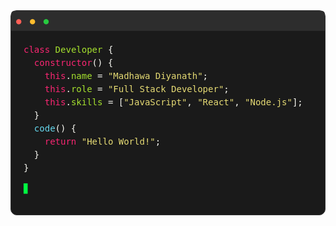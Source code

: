 <!-- 💻 Animated Code Header -->
<div align="center">

  <!-- Code Window -->
  <div style="font-family: 'Fira Code', monospace; background: #1a1a1a; padding: 20px; border-radius: 10px; border: 1px solid #333; text-align: left; max-width: 600px;">
    
  <!-- Window Header -->
  <div style="background: #2d2d2d; padding: 8px; border-radius: 5px 5px 0 0; margin: -20px -20px 20px -20px;">
      <span style="color: #ff5f56; margin-right: 5px;">●</span>
      <span style="color: #ffbd2e; margin-right: 5px;">●</span>
      <span style="color: #27ca3f;">●</span>
   </div>

  <!-- Animated Code -->
  <div style="color: #f8f8f2; line-height: 1.5;">
      <span style="color: #f92672;">class</span> <span style="color: #a6e22e;">Developer</span> {<br>
      &nbsp;&nbsp;<span style="color: #f92672;">constructor</span>() {<br>
      &nbsp;&nbsp;&nbsp;&nbsp;<span style="color: #f92672;">this</span>.<span style="color: #a6e22e;">name</span> = <span style="color: #e6db74;">"Madhawa Diyanath"</span>;<br>
      &nbsp;&nbsp;&nbsp;&nbsp;<span style="color: #f92672;">this</span>.<span style="color: #a6e22e;">role</span> = <span style="color: #e6db74;">"Full Stack Developer"</span>;<br>
      &nbsp;&nbsp;&nbsp;&nbsp;<span style="color: #f92672;">this</span>.<span style="color: #a6e22e;">skills</span> = [<span style="color: #e6db74;">"JavaScript"</span>, <span style="color: #e6db74;">"React"</span>, <span style="color: #e6db74;">"Node.js"</span>];<br>
      &nbsp;&nbsp;}<br>
      &nbsp;&nbsp;<span style="color: #66d9ef;">code</span>() {<br>
      &nbsp;&nbsp;&nbsp;&nbsp;<span style="color: #f92672;">return</span> <span style="color: #e6db74;">"Hello World!"</span>;<br>
      &nbsp;&nbsp;}<br>
      }
  </div>

   <!-- Blinking Cursor -->
  <span style="color: #00FF41; animation: blink 1s infinite;">▊</span>

  </div>

</div>

<style>
  @keyframes blink {
    0%, 50% { opacity: 1; }
    51%, 100% { opacity: 0; }
  }
</style>
